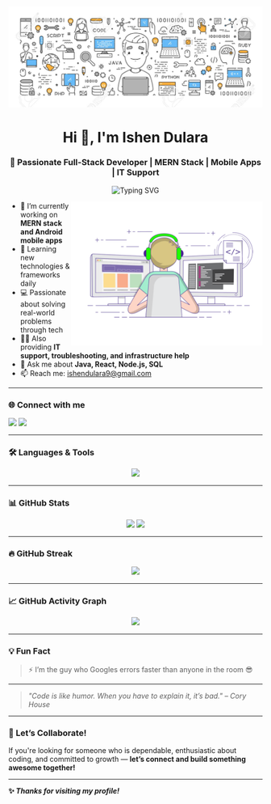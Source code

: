 <!-- Header Banner -->
![Header](https://github.com/ishendulara/ishendulara/blob/main/102988806-vector-line-web-concept-for-programming-linear-web-banner-for-coding.jpg)

<h1 align="center">Hi 👋, I'm Ishen Dulara</h1>
<h3 align="center">🚀 Passionate Full-Stack Developer | MERN Stack | Mobile Apps | IT Support</h3>

<p align="center">
  <img src="https://readme-typing-svg.herokuapp.com?font=Fira+Code&duration=3000&pause=1000&color=22C55E&center=true&vCenter=true&width=435&lines=Tech+Enthusiast+%F0%9F%94%A5;Problem+Solver+%E2%9C%94%EF%B8%8F;Lifelong+Learner+%F0%9F%93%9A" alt="Typing SVG" />
</p>

<img align="right" alt="Coding" width="380" src="https://github.com/ishendulara/ishendulara/blob/main/coding-freak.gif" />

- 🔭 I’m currently working on **MERN stack and Android mobile apps**
- 🌱 Learning new technologies & frameworks daily
- 💻 Passionate about solving real-world problems through tech
- 🧑‍💼 Also providing **IT support, troubleshooting, and infrastructure help**
- 💬 Ask me about **Java, React, Node.js, SQL**
- 📫 Reach me: [ishendulara9@gmail.com](mailto:ishendulara9@gmail.com)

---

### 🌐 Connect with me

<p align="left">
  <a href="https://www.linkedin.com/in/ishen-dulara-kulasinghe-5869b0323/" target="_blank"><img src="https://img.shields.io/badge/-LinkedIn-0A66C2?style=for-the-badge&logo=linkedin&logoColor=white" /></a>
  <a href="https://www.facebook.com/ishen.dulara.9/" target="_blank"><img src="https://img.shields.io/badge/Facebook-1877F2?style=for-the-badge&logo=facebook&logoColor=white" /></a>
</p>

---

### 🛠️ Languages & Tools

<p align="center">
  <img src="https://skillicons.dev/icons?i=html,css,js,react,nodejs,mongodb,express,redux,bootstrap,java,python,androidstudio,kotlin,c,cpp,git,github,linux,mysql,postgres,php,postman,vscode" />
</p>

---

### 📊 GitHub Stats

<div align="center">
  <img src="https://github-readme-stats.vercel.app/api?username=ishendulara&show_icons=true&theme=radical&hide_border=true" height="165"/>
  <img src="https://github-readme-stats.vercel.app/api/top-langs/?username=ishendulara&layout=compact&theme=radical&hide_border=true"/>
</div>

---

### 🔥 GitHub Streak

<p align="center">
  <img src="https://github-readme-streak-stats.herokuapp.com/?user=ishendulara&theme=radical&hide_border=true"/>
</p>

---

### 📈 GitHub Activity Graph

<p align="center">
  <img src="https://github-readme-activity-graph.vercel.app/graph?username=ishendulara&theme=react-dark&hide_border=true"/>
</p>

---

### 💡 Fun Fact

> ⚡ I’m the guy who Googles errors faster than anyone in the room 😎

---

> *"Code is like humor. When you have to explain it, it’s bad." – Cory House*

---

### 🚀 Let’s Collaborate!

If you're looking for someone who is dependable, enthusiastic about coding, and committed to growth — **let’s connect and build something awesome together!**

---

**✨ _Thanks for visiting my profile!_**
